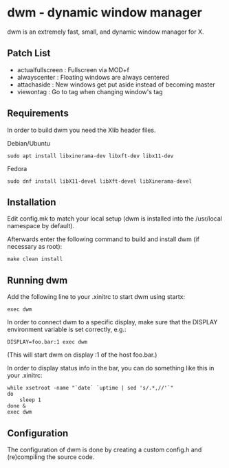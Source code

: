 # dwm - dynamic window manager

dwm is an extremely fast, small, and dynamic window manager for X.

## Patch List

- actualfullscreen : Fullscreen via MOD+f
- alwayscenter : Floating windows are always centered
- attachaside : New windows get put aside instead of becoming master
- viewontag : Go to tag when changing window's tag

## Requirements

In order to build dwm you need the Xlib header files.

Debian/Ubuntu

```
sudo apt install libxinerama-dev libxft-dev libx11-dev
```

Fedora

```
sudo dnf install libX11-devel libXft-devel libXinerama-devel
```

## Installation

Edit config.mk to match your local setup (dwm is installed into
the /usr/local namespace by default).

Afterwards enter the following command to build and install dwm (if
necessary as root):

    make clean install

## Running dwm

Add the following line to your .xinitrc to start dwm using startx:

    exec dwm

In order to connect dwm to a specific display, make sure that
the DISPLAY environment variable is set correctly, e.g.:

    DISPLAY=foo.bar:1 exec dwm

(This will start dwm on display :1 of the host foo.bar.)

In order to display status info in the bar, you can do something
like this in your .xinitrc:

    while xsetroot -name "`date` `uptime | sed 's/.*,//'`"
    do
    	sleep 1
    done &
    exec dwm

## Configuration

The configuration of dwm is done by creating a custom config.h
and (re)compiling the source code.
